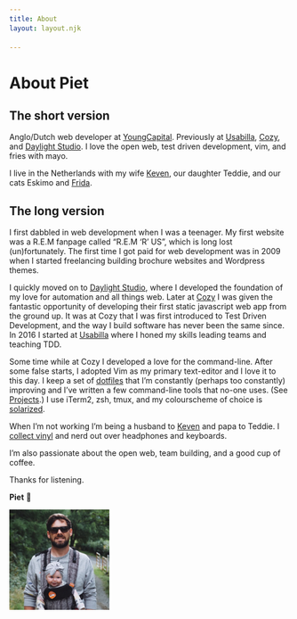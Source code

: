 ```yaml
---
title: About
layout: layout.njk

---
```


<h1 class="headline">About Piet</h1>

## The short version

Anglo/Dutch web developer at [YoungCapital](https://www.youngcapital.nl). Previously at [Usabilla](https://usabilla.com), [Cozy](https://cozy.co), and [Daylight Studio](http://thedaylightstudio.com/). I love the open web, test driven development, vim, and fries with mayo.

<!-- excerpt -->

I live in the Netherlands with my wife [Keven](https://studiozoen.com/), our daughter Teddie, and our cats Eskimo and [Frida](https://emergencyfrida.com).

## The long version

I first dabbled in web development when I was a teenager. My first website was a R.E.M fanpage called “R.E.M ‘R’ US”, which is long lost (un)fortunately. The first time I got paid for web development was in 2009 when I started freelancing building brochure websites and Wordpress themes.

I quickly moved on to [Daylight Studio](https://thedaylightstudio.com), where I developed the foundation of my love for automation and all things web. Later at [Cozy](https://cozy.co) I was given the fantastic opportunity of developing their first static javascript web app from the ground up. It was at Cozy that I was first introduced to Test Driven Development, and the way I build software has never been the same since. In 2016 I started at [Usabilla](https://usabilla.com) where I honed my skills leading teams and teaching TDD.

Some time while at Cozy I developed a love for the command-line. After some false starts, I adopted Vim as my primary text-editor and I love it to this day. I keep a set of [dotfiles](https://github.com/pietvanzoen/dotfiles) that I’m constantly (perhaps too constantly) improving and I’ve written a few command-line tools that no-one uses. (See [Projects](/projects).) I use iTerm2, zsh, tmux, and my colourscheme of choice is [solarized](https://ethanschoonover.com/solarized/).

When I’m not working I’m being a husband to [Keven](https://studiozoen.com/) and papa to Teddie. I [collect vinyl](https://www.discogs.com/user/pvz/collection) and nerd out over headphones and keyboards.

I’m also passionate about the open web, team building, and a good cup of coffee.

Thanks for listening.

**Piet** 😬

<img src="/images/me-plus-ted.jpg" class="img-center img-circle" alt="Me plus Ted" style="max-width: 180px">
